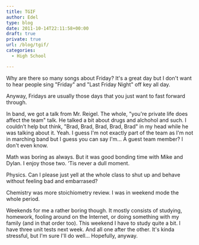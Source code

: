 ```yaml
---
title: TGIF
author: Edel
type: blog
date: 2011-10-14T22:11:58+00:00
draft: true
private: true
url: /blog/tgif/
categories:
  - High School

---
```

Why are there so many songs about Friday? It's a great day but I don't want to hear people sing "Friday" and "Last Friday Night" off key all day.

Anyway, Fridays are usually those days that you just want to fast forward through.

In band, we got a talk from Mr. Reigel. The whole, "you're private life does affect the team" talk. He talked a bit about drugs and alchohol and such. I couldn't help but think, "Brad, Brad, Brad, Brad, Brad" in my head while he was talking about it. Yeah. I guess I'm not exactly part of the team as I'm not in marching band but I guess you can say I'm... A guest team member? I don't even know.

Math was boring as always. But it was good bonding time with Mike and Dylan. I enjoy those two. &#8216;Tis never a dull moment.

Physics. Can I please just yell at the whole class to shut up and behave without feeling bad and embarrased?

Chemistry was more stoichiometry review. I was in weekend mode the whole period.

Weekends for me a rather boring though. It mostly consists of studying, homework, fooling around on the Internet, or doing something with my family (and in that order too). This weekend I have to study quite a bit. I have three unit tests next week. And all one after the other. It's kinda stressful, but I'm sure I'll do well... Hopefully, anyway.


